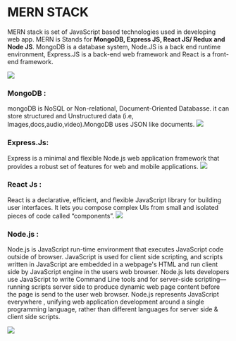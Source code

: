 
# MERN STACK
MERN stack is  set of JavaScript based technologies used in developing web app. MERN is Stands for **MongoDB, Express JS, React JS/ Redux and Node JS**. MongoDB is a database system, Node.JS is a back end runtime environment, Express.JS is a back-end web framework and React is a front-end framework.
 
 ![](https://scotch-res.cloudinary.com/image/upload/w_1000,q_auto:good,f_auto/v1540545426/tzs50mjrlopv85r3qjpq.jpg)

### MongoDB :

 mongoDB is NoSQL or Non-relational, Document-Oriented Databasse. it can store structured and Unstructured data (i.e, Images,docs,audio,video).MongoDB uses JSON like documents.
![](https://static.seekingalpha.com/uploads/2017/9/25/33427965-15063750588335915_origin.png)

### Express.Js:
Express is a minimal and flexible Node.js web application framework that provides a robust set of features for web and mobile applications.
![](https://binariks.com/wp-content/uploads/2017/11/express-js-840x502.png)

### React Js :
React is a declarative, efficient, and flexible JavaScript library for building user interfaces. It lets you compose complex UIs from small and isolated pieces of code called “components”.
![](http://blog-assets.risingstack.com/2016/Jan/react_best_practices-1453211146748.png)

### Node.js :
Node.js is  JavaScript run-time environment that executes JavaScript code outside of  browser. JavaScript is used for client side scripting, and  scripts written in JavaScript are embedded in a webpage's HTML and run client side by  JavaScript engine in the users web browser. Node.js lets developers use JavaScript to write Command Line tools and for server-side scripting—running scripts server side to produce dynamic web page content before the page is send to the user web browser. Node.js represents JavaScript everywhere , unifying web application development around a single programming language, rather than different languages for server side & client side scripts.

![](https://cdn-images-1.medium.com/max/1200/1*fsseXIPGEhwmg6kfgXyIjA.jpeg)
